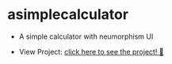 # asimplecalculator
- A simple calculator with neumorphism UI

- View Project: <a target="_blank" href="https://judaharagao.github.io/asimplecalculator/">click here to see the project! 🙂</a>
